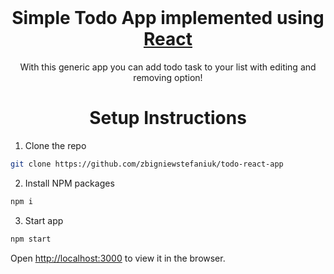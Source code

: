 <br />
<h1 align="center">Simple Todo App implemented using <a href="https://reactjs.org/">React</a></h1>

<p align="center">With this generic app you can add todo task to your list with editing and removing option!</p>


<h1 align="center">Setup Instructions</h1>


1. Clone the repo
```sh
git clone https://github.com/zbigniewstefaniuk/todo-react-app
```
2. Install NPM packages
```sh
npm i
```
3. Start app
```sh
npm start
```

Open [http://localhost:3000](http://localhost:3000) to view it in the browser.
